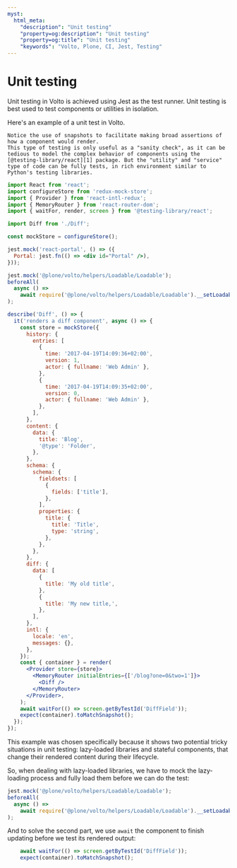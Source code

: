 ```yaml
---
myst:
  html_meta:
    "description": "Unit testing"
    "property=og:description": "Unit testing"
    "property=og:title": "Unit testing"
    "keywords": "Volto, Plone, CI, Jest, Testing"
---
```


# Unit testing

Unit testing in Volto is achieved using Jest as the test runner. Unit testing is best used to test components or utilities in isolation.

Here's an example of a unit test in Volto.


```{note}
Notice the use of snapshots to facilitate making broad assertions of how a component would render.
This type of testing is only useful as a "sanity check", as it can be tedious to model the complex behavior of components using the [@testing-library/react][1] package. But the "utility" and "service" type of code can be fully tests, in rich environment similar to Python's testing libraries.
```

[1]: https://testing-library.com/docs/react-testing-library/intro/

```jsx
import React from 'react';
import configureStore from 'redux-mock-store';
import { Provider } from 'react-intl-redux';
import { MemoryRouter } from 'react-router-dom';
import { waitFor, render, screen } from '@testing-library/react';

import Diff from './Diff';

const mockStore = configureStore();

jest.mock('react-portal', () => ({
  Portal: jest.fn(() => <div id="Portal" />),
}));

jest.mock('@plone/volto/helpers/Loadable/Loadable');
beforeAll(
  async () =>
    await require('@plone/volto/helpers/Loadable/Loadable').__setLoadables(),
);

describe('Diff', () => {
  it('renders a diff component', async () => {
    const store = mockStore({
      history: {
        entries: [
          {
            time: '2017-04-19T14:09:36+02:00',
            version: 1,
            actor: { fullname: 'Web Admin' },
          },
          {
            time: '2017-04-19T14:09:35+02:00',
            version: 0,
            actor: { fullname: 'Web Admin' },
          },
        ],
      },
      content: {
        data: {
          title: 'Blog',
          '@type': 'Folder',
        },
      },
      schema: {
        schema: {
          fieldsets: [
            {
              fields: ['title'],
            },
          ],
          properties: {
            title: {
              title: 'Title',
              type: 'string',
            },
          },
        },
      },
      diff: {
        data: [
          {
            title: 'My old title',
          },
          {
            title: 'My new title,',
          },
        ],
      },
      intl: {
        locale: 'en',
        messages: {},
      },
    });
    const { container } = render(
      <Provider store={store}>
        <MemoryRouter initialEntries={['/blog?one=0&two=1']}>
          <Diff />
        </MemoryRouter>
      </Provider>,
    );
    await waitFor(() => screen.getByTestId('DiffField'));
    expect(container).toMatchSnapshot();
  });
});
```

This example was chosen specifically because it shows two potential tricky situations in unit testing: lazy-loaded libraries and stateful components, that change their rendered content during their lifecycle.

So, when dealing with lazy-loaded libraries, we have to mock the lazy-loading process and fully load them before we can do the test:

```js
jest.mock('@plone/volto/helpers/Loadable/Loadable');
beforeAll(
  async () =>
    await require('@plone/volto/helpers/Loadable/Loadable').__setLoadables(),
);
```

And to solve the second part, we use `await` the component to finish updating before we test its rendered output:

```js
    await waitFor(() => screen.getByTestId('DiffField'));
    expect(container).toMatchSnapshot();
```
